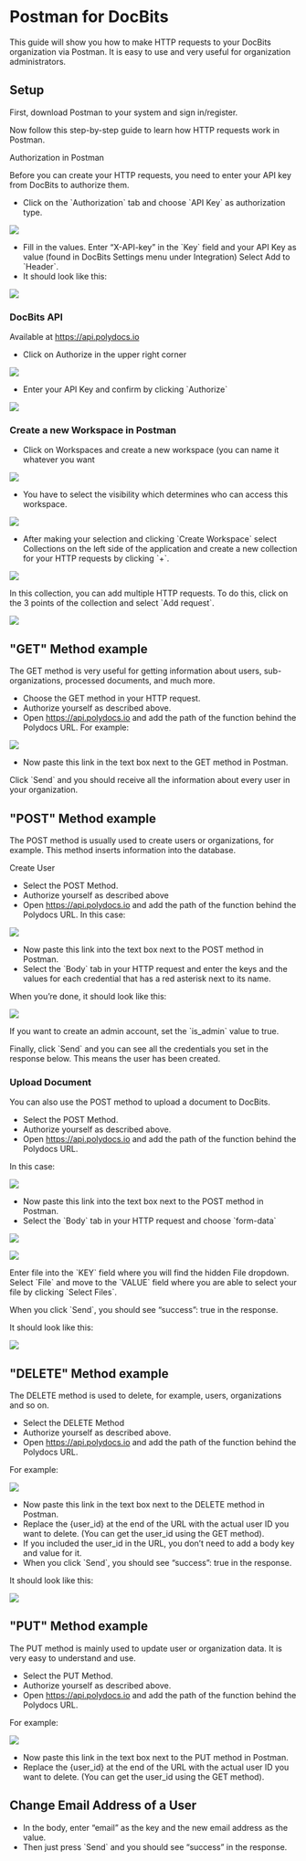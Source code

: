 # Postman for DocBits

This guide will show you how to make HTTP requests to your DocBits organization via Postman. It is easy to use and very useful for organization administrators.

## Setup

First, download Postman to your system and sign in/register.

Now follow this step-by-step guide to learn how HTTP requests work in Postman.

Authorization in Postman

Before you can create your HTTP requests, you need to enter your API key from DocBits to authorize them.

* Click on the \`Authorization\` tab and choose \`API Key\` as authorization type.

![](https://lh7-us.googleusercontent.com/L3GaBZJvReeINaKbkq3VYQ9UHTBoKUA3nJkfyLqk61q5xaOJnmMLhbrEbgUgLEyYRkewHuLIAVzoYCZ6quHq0pwx_69FEYJjzYllivB8WzdAtTFSrzl8VeFthbMsEB9sGjcGlVN38DXEXUwuNEPL6hg)

* Fill in the values. Enter “X-API-key” in the \`Key\` field and your API Key as value (found in DocBits Settings menu under Integration) Select Add to \`Header\`.
* It should look like this:

![](https://lh7-us.googleusercontent.com/SmNfci4z8ECTeXzFPE9YQ8nCzCRHglc_7RR1cN8a8F7KvYWjJcBnY5wpl7q0AV8bfNLkMk8F4F4aw8j4xMK50HJweBRBPo8EasTn-FG-fmlUJQ41aUX-dvTeWP_xJQThi8A6EwJl3qIc-Dw1B5W9fVE)

### DocBits API

Available at https://api.polydocs.io

* Click on Authorize in the upper right corner

![](https://lh7-us.googleusercontent.com/kuztHpkmRWlOYSU27r97KH15SJHPF_hn_eX3C1DYLVYCwMHXfLjYSyFubUCvlQiBt5q3xY0XBPmkcP6AnKF2C0Mdtx3tg_dU_qxqAmI6axYIsXR36_YBz6j455K3-c2SBu4YzmYIXq8VXQxzgL-0j90)

* Enter your API Key and confirm by clicking \`Authorize\`

![](https://lh7-us.googleusercontent.com/zLhgpdjMnxqNBdjgtDxFEKglICIZul7dgmfFFm2hSnsDQ-HsZHRKRikZ0lcanGYkkZj4waC85mEUFO951ydVnY__m_TrMrsK3vrDv9FKL-adgWL4lJqp3cSxPeClBm9IHG2cXinRsv12xTeh3psQfO4)

### Create a new Workspace in Postman

* Click on Workspaces and create a new workspace (you can name it whatever you want

![](https://lh7-us.googleusercontent.com/3rZw7jhOgVpkZuer58fPEKqDspJjK3S1lp3XpQuvE4c9212a0ALB-p7oLRwPqEbj10MpoCWsb7V9fPqiAdVvigE00x9mN5-lHFXZVVxlkeroBJd2ratgkJVJDM4LJkUJsycyl6tnFKazcFPY-vWtH2Q)

* You have to select the visibility which determines who can access this workspace.

![](https://lh7-us.googleusercontent.com/ZajvDtMvfM5J_Go3n_PgzD3RXTMQAlST8_3WnsTQ4-iw7e0QdAa3wqFk7Y0gt78IJVjNTN-5E72c1127CpXJWb8WbfDolxENLqxg5VZLPEK7-hxsNwbAyMceSHfeVy6v-b9QT0kFwnMibWndEAJ2lXA)

* After making your selection and clicking \`Create Workspace\` select Collections on the left side of the application and create a new collection for your HTTP requests by clicking \`+\`.

![](https://lh7-us.googleusercontent.com/mbC5t86vaB2G7FQp-40XN-SHc019LKitfUeXRzbcG4HpNai5FPapShx9swHX3mz0va8QFsUQiYn-bhjvER0XYOEDRJpI9x3wG4NgRZCd4beU1NyKJd86bSGubxVbRCtz8HkTDZd28Z7Ice3rmscFMMo)

In this collection, you can add multiple HTTP requests. To do this, click on the 3 points of the collection and select \`Add request\`.

![](https://lh7-us.googleusercontent.com/S5W75clJz7JqoIWPbKBjrJqpTAwjS51Pu4dTU160Q7i6oW-HPnb7aN8WRK2AyAb6-HEqTYMZTy9563P0sq53MAjGpVg1JivZX2ATHa6GeFbTX2UCjud7ot8Y_ksBuUbUfyEfxIDziV8TN3zDfX9Se58)

## "GET" Method example

The GET method is very useful for getting information about users, sub-organizations, processed documents, and much more.

* Choose the GET method in your HTTP request.
* Authorize yourself as described above.
* Open https://api.polydocs.io and add the path of the function behind the Polydocs URL. For example:

![](https://lh7-us.googleusercontent.com/pIdgyqP7g1UwZbY5yaz1KAnKe_ESs_kQyiWAXXM-ukRKakS__OL_LS9J-07hZnZDf8QqtoN_lKyuhvOIIIF-4Wp0dkofZYQwXZ0hu2RM0YogRxJah-zf8W_cDNFf8xsec1tYIsfe0SpBuvdCG4WHMU0)

* Now paste this link in the text box next to the GET method in Postman.

Click \`Send\` and you should receive all the information about every user in your organization.

## "POST" Method example

The POST method is usually used to create users or organizations, for example. This method inserts information into the database.

Create User

* Select the POST Method.
* Authorize yourself as described above
* Open https://api.polydocs.io and add the path of the function behind the Polydocs URL. In this case:

![](https://lh7-us.googleusercontent.com/Gwabl4pN0k0NanHsFOzJj9s2H7ExS-JcWr-Y4EW0FLUYHfnaOZoMWvldJ6yDI33p_DThVx0Rd5bi59XdOK11l1knc5rd-E5HXMw6v5E3qvHvKVWHlp21S728SVye6KU2W5ZeXtCIOzxBAcMlA2UNFfQ)

* Now paste this link into the text box next to the POST method in Postman.
* Select the \`Body\` tab in your HTTP request and enter the keys and the values ​​for each credential that has a red asterisk next to its name.

When you’re done, it should look like this:

![](https://lh7-us.googleusercontent.com/lSExzZSbTcSRvuLDw0HNYE62yI7xs0eUewKuOcABCGYfsRBRbGz1lJxopR4QdUEoniCnZ83FKpz-AHLORP5cXGPrPhgouzE6zO920jA7A3r-Y14wY_Gc3C98R2fcxXsWRMcle9qT981YWhCnjlUukPE)

If you want to create an admin account, set the \`is\_admin\` value to true.

Finally, click \`Send\` and you can see all the credentials you set in the response below. This means the user has been created.

### Upload Document

You can also use the POST method to upload a document to DocBits.

* Select the POST Method.
* Authorize yourself as described above.
* Open https://api.polydocs.io and add the path of the function behind the Polydocs URL.

In this case:

![](https://lh7-us.googleusercontent.com/-EwhMeH_WXYVmMKus1-IZKLZNyTcYktcf_YUT_m2nfStfKXuBxKBb1MZfUIQCN4ZxNKQkNhvO_pgnt1EUhNB34qG5AOe4wM0OxGRMQsV9a8h0XUgabqq8mLQhza_AE7gxBetmb9bJmaWBQqEXrWT0VI)

* Now paste this link into the text box next to the POST method in Postman.
* Select the \`Body\` tab in your HTTP request and choose \`form-data\`

![](https://lh7-us.googleusercontent.com/TNrKlyorn_5YrIu5r4vcfyYgAnfhsl-SRVqWg9RoN0X1pUjXtn6J0EI7aeQ-oc2ZtFeTj8POcMXy6CwXzI1jhv-ufb2u7d80SC-lbGXmnx_jVDunAbRw1jqAsB4PPsEzcFIOPeH5PJZvytUW2kIDYZ4)

![](https://lh7-us.googleusercontent.com/scAJpTSCqYSKYNNGPIrEsL0zDJIa7Dhe9tpqv_zDjdLyAydugzdGA1s93njbFOOVbVbQf7oDEtRc14Kt4p1TXX8A--WjvRgeXWsAxDNWdrCN2-QDeya6-FFEG4_-dhYgrj4yrVYllJs8eZsUgKOPvzo)

Enter file into the \`KEY\` field where you will find the hidden File dropdown. Select \`File\` and move to the \`VALUE\` field where you are able to select your file by clicking \`Select Files\`.

When you click \`Send\`, you should see “success”: true in the response.

It should look like this:

![](https://lh7-us.googleusercontent.com/hNtG_uTWgxww7iOmHLhnDqdrTlHCI1rk31LozG4l2DLPqxzSn9HoKn8CQIjeBgJLV4bxrGCjWOMRykJ3qBdZLYwxrZJGq_S3tjVwSZmGTiMgVoqM97TTQjmW8CegEL2FV309NBmV0Fv_vciSdQRFiOI)

## "DELETE" Method example

The DELETE method is used to delete, for example, users, organizations and so on.

* Select the DELETE Method
* Authorize yourself as described above.
* Open https://api.polydocs.io and add the path of the function behind the Polydocs URL.

For example:

![](https://lh7-us.googleusercontent.com/-QqSVIELl1IkxYK_gGDa7nIv_B1IvO3OjT3Ge6bAXwPl6jVDETuzXwtYJdRSmqLEP2d6B0L6MuwZvgJpI968pzp1APmJmuQ_qlqYgZZhesocYCJVMCHhIZAKmlvMybUkUGXYZtySrnEbRTwWTritvKo)

* Now paste this link in the text box next to the DELETE method in Postman.
* Replace the {user\_id} at the end of the URL with the actual user ID you want to delete. (You can get the user\_id using the GET method).
* If you included the user\_id in the URL, you don’t need to add a body key and value for it.
* When you click \`Send\`, you should see “success”: true in the response.

It should look like this:

![](https://lh7-us.googleusercontent.com/X8WNtsC9v7jqDIiaVhauJUgZK0yTC1GVz9rBptdiCxyLUiEEfbpIoYHpK7NvlDMTkhgiPyBb22H9GOfDdvmL-dakouTjuRDPwX4YX0Jz5IIo6eHu-wnw1S4jJd5ylHyffUXWKwX6ovDnp_2WEAtSha4)

## "PUT" Method example

The PUT method is mainly used to update user or organization data. It is very easy to understand and use.

* Select the PUT Method.
* Authorize yourself as described above.
* Open https://api.polydocs.io and add the path of the function behind the Polydocs URL.

For example:

![](https://lh7-us.googleusercontent.com/tC3qtPbFb1GsK6dBmB5Jrv5HqFOYLxNR1XB0PEuA8ipkHnH2ZQ6xrrkImNgbGSMoA6aAGvLr6K3cI4u_qM96BOvR7AnQzmX17HBMBneNpLBc6RIzspfTYgrCWSj0fSE9mSWLIex3hc_R-m-PI6zT6Rs)

* Now paste this link in the text box next to the PUT method in Postman.
* Replace the {user\_id} at the end of the URL with the actual user ID you want to delete. (You can get the user\_id using the GET method).

## Change Email Address of a User

* In the body, enter “email” as the key and the new email address as the value.
* Then just press \`Send\` and you should see “success” in the response.
